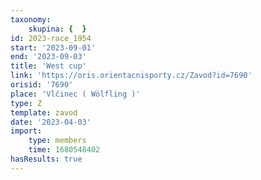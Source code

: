 ```yaml
---
taxonomy:
    skupina: {  }
id: 2023-race_1954
start: '2023-09-01'
end: '2023-09-03'
title: 'West cup'
link: 'https://oris.orientacnisporty.cz/Zavod?id=7690'
orisid: '7690'
place: 'Vlčinec ( Wölfling )'
type: Z
template: zavod
date: '2023-04-03'
import:
    type: members
    time: 1680548402
hasResults: true
---
```


